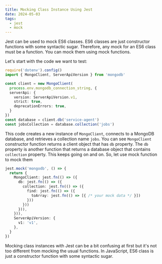 ```yaml
---
title: Mocking Class Instance Using Jest
date: 2024-05-03
tags:
  - jest
  - mock
---
```

Jest can be used to mock ES6 classes. ES6 classes are just constructor functions with some syntactic sugar. Therefore, any mock for an ES6 class must be a function. You can mock them using mock functions. 

Let's start with the code we want to test:
```typescript
require('dotenv').config()
import { MongoClient, ServerApiVersion } from 'mongodb'

const client = new MongoClient(
  process.env.mongodb_connection_string, {
  serverApi: {
    version: ServerApiVersion.v1,
    strict: true,
    deprecationErrors: true,
  }
})
const database = client.db('service-agent')
const jobsCollection = database.collection('jobs')

```

This code creates a new instance of `MongoClient`, connects to a MongoDB database, and retrieves a collection name `jobs`.
You can see `MongoClient` constructor function returns a client object that has `db` property. The `db` property is another function that returns a database object that contains `collection` property. This keeps going on and on. So, let use mock function to mock them

```typescript
jest.mock('mongodb', () => {
  return {
    MongoClient: jest.fn(() => ({
      db: jest.fn(() => ({
        collection: jest.fn(() => ({
          find: jest.fn(() => ({
            toArray: jest.fn(() => [{ /* your mock data */ }])
          }))
        }))
      })),
    })),
    ServerApiVersion: {
      v1: 'v1',
    },
  }
})
```

Mocking class instances with Jest can be a bit confusing at first but it's not too different from mocking the usual functions. In JavaScript, ES6 class is just a constructor function with some syntactic sugar.